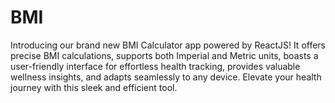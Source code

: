 # BMI
Introducing our brand new BMI Calculator app powered by ReactJS! It offers precise BMI calculations, supports both Imperial and Metric units, boasts a user-friendly interface for effortless health tracking, provides valuable wellness insights, and adapts seamlessly to any device. Elevate your health journey with this sleek and efficient tool.
